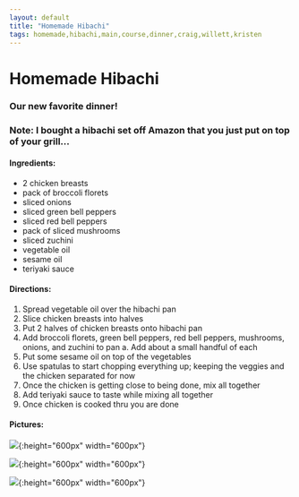 ```yaml
---
layout: default
title: "Homemade Hibachi"
tags: homemade,hibachi,main,course,dinner,craig,willett,kristen
---
```

# Homemade Hibachi

### Our new favorite dinner!

### Note: I bought a hibachi set off Amazon that you just put on top of your grill...

#### Ingredients:
- 2 chicken breasts
- pack of broccoli florets
- sliced onions
- sliced green bell peppers
- sliced red bell peppers
- pack of sliced mushrooms
- sliced zuchini
- vegetable oil
- sesame oil
- teriyaki sauce

#### Directions:
1. Spread vegetable oil over the hibachi pan
2. Slice chicken breasts into halves
3. Put 2 halves of chicken breasts onto hibachi pan
4. Add broccoli florets, green bell peppers, red bell peppers, mushrooms, onions, and zuchini to pan
  a. Add about a small  handful of each
5. Put some sesame oil on top of the vegetables
6. Use spatulas to start chopping everything up; keeping the veggies and the chicken separated for now
7. Once the chicken is getting close to being done, mix all together
8. Add teriyaki sauce to taste while mixing all together
9. Once chicken is cooked thru you are done

#### Pictures:
![]({{site.github.url}}/MainDishes/Images/HomemadeHibachi1.jpg){:height="600px" width="600px"}

![]({{site.github.url}}/MainDishes/Images/HomemadeHibachi2.jpg){:height="600px" width="600px"}

![]({{site.github.url}}/MainDishes/Images/HomemadeHibachi3.jpg){:height="600px" width="600px"}

